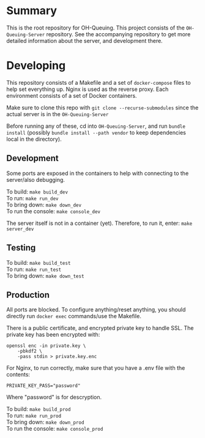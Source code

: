 # Summary

This is the root repository for OH-Queuing. This project consists of the
`OH-Queuing-Server` repository. See the accompanying repository to get more
detailed information about the server, and development there.

# Developing

This repository consists of a Makefile and a set of `docker-compose` files to help
set everything up. Nginx is used as the reverse proxy. Each environment consists
of a set of Docker containers.

Make sure to clone this repo with `git clone --recurse-submodules`
since the actual server is in the `OH-Queuing-Server`

Before running any of these, cd into `OH-Queuing-Server`, and
run `bundle install` (possibly `bundle install --path vendor`
to keep dependencies local in the directory). 

## Development

Some ports are exposed in the containers to help with connecting to the server/also
debugging.

To build: `make build_dev`  
To run: `make run_dev`  
To bring down: `make down_dev`  
To run the console: `make console_dev`  

The server itself is not in a container (yet). Therefore, to run it, enter:
`make server_dev`

## Testing

To build: `make build_test`  
To run: `make run_test`  
To bring down: `make down_test`  

## Production

All ports are blocked. To configure anything/reset anything, you should directly
run `docker exec` commands/use the Makefile.

There is a public certificate, and encrypted private key to handle SSL. The 
private key has been encrypted with: 

```
openssl enc -in private.key \
    -pbkdf2 \
    -pass stdin > private.key.enc
```

For Nginx, to run correctly, make sure that you have a .env file with the contents:
```
PRIVATE_KEY_PASS="password"
```
Where "password" is for descryption.

To build: `make build_prod`  
To run: `make run_prod`  
To bring down: `make down_prod`  
To run the console: `make console_prod`  
